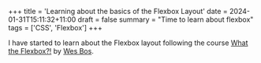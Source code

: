 +++
title = 'Learning about the basics of the Flexbox Layout'
date = 2024-01-31T15:11:32+11:00
draft = false
summary = "Time to learn about flexbox"
tags = ['CSS', 'Flexbox']
+++


I have started to learn about the Flexbox layout following the course [What the Flexbox?!](https://flexbox.io/) by [Wes Bos](https://wesbos.com/).